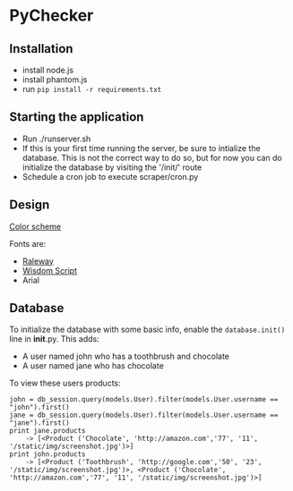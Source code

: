 PyChecker
==

Installation
--

- install node.js
- install phantom.js
- run `pip install -r requirements.txt`


Starting the application
--

- Run ./runserver.sh
- If this is your first time running the server, be sure to intialize the database. This is not the correct way to do so, but for now you can do initialize the database by visiting the '/init/' route
- Schedule a cron job to execute scraper/cron.py


Design
--

[Color scheme](http://www.colourlovers.com/palette/2785786/Stronger)

Fonts are:

- [Raleway](http://www.google.com/fonts/specimen/Raleway)
- [Wisdom Script](http://www.losttype.com/font/?name=wisdom%20script)
- Arial


Database
--

To initialize the database with some basic info, enable the `database.init()` line in __init__.py. This adds:

- A user named john who has a toothbrush and chocolate
- A user named jane who has chocolate


To view these users products:

    john = db_session.query(models.User).filter(models.User.username == "john").first()
    jane = db_session.query(models.User).filter(models.User.username == "jane").first()
    print jane.products
        -> [<Product ('Chocolate', 'http://amazon.com','77', '11', '/static/img/screenshot.jpg')>]
    print john.products
        -> [<Product ('Toothbrush', 'http://google.com','50', '23', '/static/img/screenshot.jpg')>, <Product ('Chocolate', 'http://amazon.com','77', '11', '/static/img/screenshot.jpg')>]
